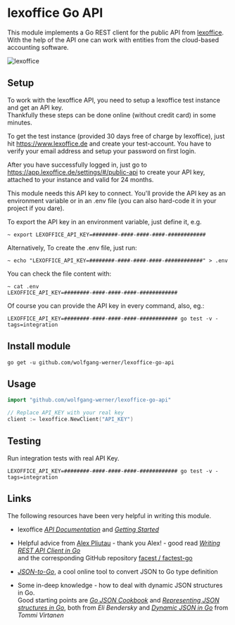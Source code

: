 # lexoffice Go API

This module implements a Go REST client for the public API from [lexoffice](https://www.lexoffice.de).
With the help of the API one can work with entities from the cloud-based accounting software. 

![lexoffice](https://www.lexoffice.de/wp-content/uploads/lexoffice-09-devices-dashboard-siegel.jpg)


## Setup

To work with the lexoffice API, you need to setup a lexoffice test instance and get an API key.  
Thankfully these steps can be done online (without credit card) in some minutes.

To get the test instance (provided 30 days free of charge by lexoffice), 
just hit https://www.lexoffice.de and create your test-account. 
You have to verify your email address and setup your password on first login.

After you have successfully logged in, just go to https://app.lexoffice.de/settings/#/public-api
to create your API key, attached to your instance and valid for 24 months. 

This module needs this API key to connect. You'll provide the API key as an environment 
variable or in an .env file (you can also hard-code it in your project if you dare).

To export the API key in an environment variable, just define it, e.g.

````shell
~ export LEXOFFICE_API_KEY=########-####-####-####-############
````

Alternatively, To create the .env file, just run:
````shell
~ echo "LEXOFFICE_API_KEY=########-####-####-####-############" > .env
````

You can check the file content with: 
````shell
~ cat .env
LEXOFFICE_API_KEY=########-####-####-####-############
````

Of course you can provide the API key in every command, also, eg.:
````shell
LEXOFFICE_API_KEY=########-####-####-####-############ go test -v -tags=integration
````


## Install module

```
go get -u github.com/wolfgang-werner/lexoffice-go-api
```


## Usage

```go
import "github.com/wolfgang-werner/lexoffice-go-api"

// Replace API_KEY with your real key
client := lexoffice.NewClient("API_KEY")
```


## Testing

Run integration tests with real API Key.

```shell
LEXOFFICE_API_KEY=########-####-####-####-############ go test -v -tags=integration
```


## Links

The following resources have been very helpful in writing this module.

- lexoffice [_API Documentation_](https://developers.lexoffice.io/docs/) 
  and [_Getting Started_](https://developers.lexoffice.io/cookbooks/public-api/#lexoffice-api-kochbuch-public-api) 

- Helpful advice from [Alex Pliutau](https://dev.to/plutov) - thank you Alex! - 
  good read [_Writing REST API Client in Go_](https://dev.to/plutov/writing-rest-api-client-in-go-3fkg)  
  and the corresponding GitHub repository [facest / factest-go](https://github.com/facest/facest-go) 

- [_JSON-to-Go_](https://mholt.github.io/json-to-go/), a cool online tool to convert JSON to Go type definition 

- Some in-deep knowledge - how to deal with dynamic JSON structures in Go.  
  Good starting points are [_Go JSON Cookbook_](https://eli.thegreenplace.net/2019/go-json-cookbook/) 
  and [_Representing JSON structures in Go_](https://eli.thegreenplace.net/2020/representing-json-structures-in-go/), both from _Eli Bendersky_ 
  and [_Dynamic JSON in Go_](https://eagain.net/articles/go-dynamic-json/) from _Tommi Virtanen_
  